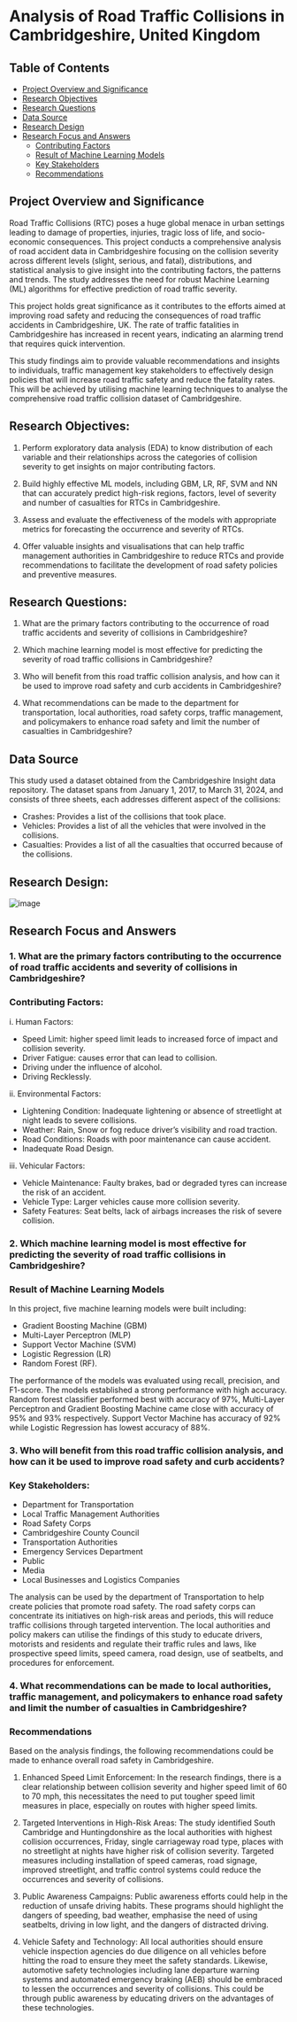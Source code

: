 # Analysis of Road Traffic Collisions in Cambridgeshire, United Kingdom

## Table of Contents

- [Project Overview and Significance](#project-overview-and-significance)
- [Research Objectives](#research-objectives)
- [Research Questions](#research-questions)
- [Data Source](#data-source)
- [Research Design](#research-design)
- [Research Focus and Answers](#research-focus-and-answers)
    - [Contributing Factors](#contributing-factors)
    - [Result of Machine Learning Models](result-of-machine-learning-models)
    - [Key Stakeholders](#key-stakeholders)
    - [Recommendations](#recommendations)

## Project Overview and Significance

Road Traffic Collisions (RTC) poses a huge global menace in urban settings leading to damage of properties, injuries, tragic loss of life, and socio-economic consequences. This project conducts a comprehensive analysis of road accident data in Cambridgeshire focusing on the collision severity across different levels (slight, serious, and fatal), distributions, and statistical analysis to give insight into the contributing factors, the patterns and trends. The study addresses the need for robust Machine Learning (ML) algorithms for effective prediction of road traffic severity. 

This project holds great significance as it contributes to the efforts aimed at improving road safety and reducing the consequences of road traffic accidents in Cambridgeshire, UK. The rate of traffic fatalities in Cambridgeshire has increased in recent years, indicating an alarming trend that requires quick intervention.

This study findings aim to provide valuable recommendations and insights to individuals, traffic management key stakeholders to effectively design policies that will increase road traffic safety and reduce the fatality rates. This will be achieved by utilising machine learning techniques to analyse the comprehensive road traffic collision dataset of Cambridgeshire. 


## Research Objectives:

1.	Perform exploratory data analysis (EDA) to know distribution of each variable and their relationships across the categories of collision severity to get insights on major contributing factors.

2.	Build highly effective ML models, including GBM, LR, RF, SVM and NN that can accurately predict high-risk regions, factors, level of severity and number of casualties for RTCs in Cambridgeshire.

3.	Assess and evaluate the effectiveness of the models with appropriate metrics for forecasting the occurrence and severity of RTCs.

4.	Offer valuable insights and visualisations that can help traffic management authorities in Cambridgeshire to reduce RTCs and provide recommendations to facilitate the development of road safety policies and preventive measures.


## Research Questions:

1.	What are the primary factors contributing to the occurrence of road traffic accidents and severity of collisions in Cambridgeshire?

2.	Which machine learning model is most effective for predicting the severity of road traffic collisions in Cambridgeshire?

3.	Who will benefit from this road traffic collision analysis, and how can it be used to improve road safety and curb accidents in Cambridgeshire?

4.	What recommendations can be made to the department for transportation, local authorities, road safety corps, traffic management, and policymakers to enhance road safety and limit the number of casualties in Cambridgeshire?


## Data Source

This study used a dataset obtained from the Cambridgeshire Insight data repository. The dataset spans from January 1, 2017, to March 31, 2024, and consists of three sheets, each addresses different aspect of the collisions:

- Crashes: Provides a list of the collisions that took place.			
- Vehicles: Provides a list of all the vehicles that were involved in the collisions.	
- Casualties: Provides a list of all the casualties that occurred because of the collisions.


## Research Design:

![image](https://github.com/user-attachments/assets/92e6c3fe-b2dd-40ae-b9b7-18adfc3dc324)


## Research Focus and Answers

### 1.	What are the primary factors contributing to the occurrence of road traffic accidents and severity of collisions in Cambridgeshire?

### Contributing Factors:
i.	Human Factors: 
-	Speed Limit: higher speed limit leads to increased force of impact and collision severity.
-	Driver Fatigue: causes error that can lead to collision.
-	Driving under the influence of alcohol.
-	Driving Recklessly.

ii.	Environmental Factors:
-	Lightening Condition: Inadequate lightening or absence of streetlight at night leads to severe collisions.
-	Weather: Rain, Snow or fog reduce driver’s visibility and road traction.
-	Road Conditions: Roads with poor maintenance can cause accident.
-	Inadequate Road Design.
  
iii.	Vehicular Factors:
-	Vehicle Maintenance: Faulty brakes, bad or degraded tyres can increase the risk of an accident.
-	Vehicle Type: Larger vehicles cause more collision severity.
-	Safety Features: Seat belts, lack of airbags increases the risk of severe collision.

### 2. Which machine learning model is most effective for predicting the severity of road traffic collisions in Cambridgeshire?

### Result of Machine Learning Models

In this project, five machine learning models were built including:
- Gradient Boosting Machine (GBM)
- Multi-Layer Perceptron (MLP)
- Support Vector Machine (SVM)
- Logistic Regression (LR)
- Random Forest (RF).

The performance of the models was evaluated using recall, precision, and F1-score. The models established a strong performance with high accuracy. Random forest classifier performed best with accuracy of 97%, Multi-Layer Perceptron and Gradient Boosting Machine came close with accuracy of 95% and 93% respectively. Support Vector Machine has accuracy of 92% while Logistic Regression has lowest accuracy of 88%.

### 3. Who will benefit from this road traffic collision analysis, and how can it be used to improve road safety and curb accidents?

### Key Stakeholders:

- Department for Transportation
- Local Traffic Management Authorities
- Road Safety Corps
- Cambridgeshire County Council
- Transportation Authorities
- Emergency Services Department
- Public
- Media
- Local Businesses and Logistics Companies

The analysis can be used by the department of Transportation to help create policies that promote road safety. The road safety corps can concentrate its initiatives on high-risk areas and periods, this will reduce traffic collisions through targeted intervention. The local authorities and policy makers can utilise the findings of this study to educate drivers, motorists and residents and regulate their traffic rules and laws, like prospective speed limits, speed camera, road design, use of seatbelts, and procedures for enforcement.

### 4. What recommendations can be made to local authorities, traffic management, and policymakers to enhance road safety and limit the number of casualties in Cambridgeshire?

### Recommendations

Based on the analysis findings, the following recommendations could be made to enhance overall road safety in Cambridgeshire.

1.	Enhanced Speed Limit Enforcement: In the research findings, there is a clear relationship between collision severity and higher speed limit of 60 to 70 mph, this necessitates the need to put tougher speed limit measures in place, especially on routes with higher speed limits.

2.	Targeted Interventions in High-Risk Areas:
The study identified South Cambridge and Huntingdonshire as the local authorities with highest collision occurrences, Friday, single carriageway road type, places with no streetlight at nights have higher risk of collision severity. Targeted measures including installation of speed cameras, road signage, improved streetlight, and traffic control systems could reduce the occurrences and severity of collisions.

3.	Public Awareness Campaigns:
Public awareness efforts could help in the reduction of unsafe driving habits. These programs should highlight the dangers of speeding, bad weather, emphasise the need of using seatbelts, driving in low light, and the dangers of distracted driving.

4.	Vehicle Safety and Technology:
All local authorities should ensure vehicle inspection agencies do due diligence on all vehicles before hitting the road to ensure they meet the safety standards. Likewise, automotive safety technologies including lane departure warning systems and automated emergency braking (AEB) should be embraced to lessen the occurrences and severity of collisions. This could be through public awareness by educating drivers on the advantages of these technologies.
